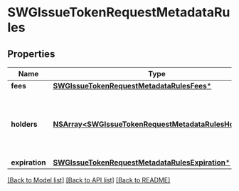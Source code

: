 # SWGIssueTokenRequestMetadataRules

## Properties
Name | Type | Description | Notes
------------ | ------------- | ------------- | -------------
**fees** | [**SWGIssueTokenRequestMetadataRulesFees***](SWGIssueTokenRequestMetadataRulesFees.md) |  | [optional] 
**holders** | [**NSArray&lt;SWGIssueTokenRequestMetadataRulesHolders&gt;***](SWGIssueTokenRequestMetadataRulesHolders.md) | Array of objects describing what addresses can hold the token | [optional] 
**expiration** | [**SWGIssueTokenRequestMetadataRulesExpiration***](SWGIssueTokenRequestMetadataRulesExpiration.md) |  | [optional] 

[[Back to Model list]](../README.md#documentation-for-models) [[Back to API list]](../README.md#documentation-for-api-endpoints) [[Back to README]](../README.md)


